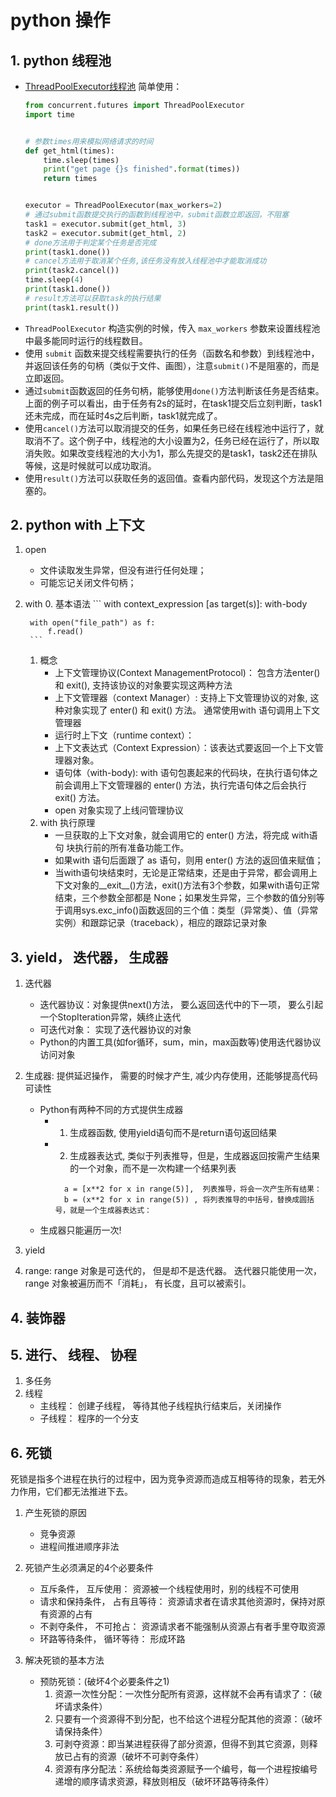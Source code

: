# python 操作

## 1. python 线程池
 - [ThreadPoolExecutor线程池](https://www.jianshu.com/p/b9b3d66aa0be)
 简单使用： 
    ```python 
    from concurrent.futures import ThreadPoolExecutor
    import time
    
    
    # 参数times用来模拟网络请求的时间
    def get_html(times):
        time.sleep(times)
        print("get page {}s finished".format(times))
        return times
    
    
    executor = ThreadPoolExecutor(max_workers=2)
    # 通过submit函数提交执行的函数到线程池中，submit函数立即返回，不阻塞
    task1 = executor.submit(get_html, 3)
    task2 = executor.submit(get_html, 2)
    # done方法用于判定某个任务是否完成
    print(task1.done())
    # cancel方法用于取消某个任务,该任务没有放入线程池中才能取消成功
    print(task2.cancel())
    time.sleep(4)
    print(task1.done())
    # result方法可以获取task的执行结果
    print(task1.result())
    ```
 - `ThreadPoolExecutor` 构造实例的时候，传入 `max_workers` 参数来设置线程池中最多能同时运行的线程数目。
 - 使用 `submit` 函数来提交线程需要执行的任务（函数名和参数）到线程池中，并返回该任务的句柄（类似于文件、画图），注意`submit()`不是阻塞的，而是立即返回。
 - 通过`submit`函数返回的任务句柄，能够使用`done()`方法判断该任务是否结束。上面的例子可以看出，由于任务有2s的延时，在task1提交后立刻判断，task1还未完成，而在延时4s之后判断，task1就完成了。
 - 使用`cancel()`方法可以取消提交的任务，如果任务已经在线程池中运行了，就取消不了。这个例子中，线程池的大小设置为2，任务已经在运行了，所以取消失败。如果改变线程池的大小为1，那么先提交的是task1，task2还在排队等候，这是时候就可以成功取消。
 - 使用`result()`方法可以获取任务的返回值。查看内部代码，发现这个方法是阻塞的。

## 2. python with 上下文
1. open 
    - 文件读取发生异常，但没有进行任何处理；
    - 可能忘记关闭文件句柄；
2. with
    0. 基本语法
        ```
        with context_expression [as target(s)]:
            with-body 
       
        with open("file_path") as f:
            f.read()
        ```
    1. 概念
        - 上下文管理协议(Context ManagementProtocol)： 包含方法enter() 和 exit(), 支持该协议的对象要实现这两种方法
        - 上下文管理器（context Manager）: 支持上下文管理协议的对象, 这种对象实现了 enter() 和 exit() 方法。 通常使用with 语句调用上下文管理器
        - 运行时上下文（runtime context）： 
        - 上下文表达式（Context Expression）：该表达式要返回一个上下文管理器对象。
        - 语句体（with-body): with 语句包裹起来的代码块，在执行语句体之前会调用上下文管理器的 enter() 方法，执行完语句体之后会执行 exit() 方法。
        - open 对象实现了上线问管理协议
    2. with 执行原理
        - 一旦获取的上下文对象，就会调用它的 enter() 方法，将完成 with语句 块执行前的所有准备功能工作。
        - 如果with 语句后面跟了 as 语句，则用 enter() 方法的返回值来赋值；
        - 当with语句块结束时，无论是正常结束，还是由于异常，都会调用上下文对象的__exit__()方法，exit()方法有3个参数，如果with语句正常结束，三个参数全部都是 None；如果发生异常，三个参数的值分别等于调用sys.exc_info()函数返回的三个值：类型（异常类）、值（异常实例）和跟踪记录（traceback），相应的跟踪记录对象
    
## 3. yield， 迭代器， 生成器
1. 迭代器
    - 迭代器协议：对象提供next()方法， 要么返回迭代中的下一项， 要么引起一个StopIteration异常，姨终止迭代
    - 可迭代对象： 实现了迭代器协议的对象
    - Python的内置工具(如for循环，sum，min，max函数等)使用迭代器协议访问对象
    
2. 生成器: 提供延迟操作， 需要的时候才产生, 减少内存使用，还能够提高代码可读性
    - Python有两种不同的方式提供生成器
        - 1. 生成器函数, 使用yield语句而不是return语句返回结果
        - 2. 生成器表达式, 类似于列表推导，但是，生成器返回按需产生结果的一个对象，而不是一次构建一个结果列表
            ```
              a = [x**2 for x in range(5)],  列表推导，将会一次产生所有结果：
              b = (x**2 for x in range(5)) , 将列表推导的中括号，替换成圆括号，就是一个生成器表达式：
            ```
    - 生成器只能遍历一次!
    
3. yield 
4. range: range 对象是可迭代的， 但是却不是迭代器。 迭代器只能使用一次，  range 对象被遍历而不「消耗」， 有长度，且可以被索引。
    
## 4. 装饰器

## 5. 进行、 线程、 协程
1. 多任务
2. 线程
    - 主线程： 创建子线程， 等待其他子线程执行结束后，关闭操作
    - 子线程： 程序的一个分支


## 6. 死锁
死锁是指多个进程在执行的过程中，因为竞争资源而造成互相等待的现象，若无外力作用，它们都无法推进下去。

1. 产生死锁的原因
    - 竞争资源
    - 进程间推进顺序非法

2. 死锁产生必须满足的4个必要条件
    - 互斥条件， 互斥使用： 资源被一个线程使用时，别的线程不可使用
    - 请求和保持条件， 占有且等待： 资源请求者在请求其他资源时，保持对原有资源的占有
    - 不剥夺条件， 不可抢占： 资源请求者不能强制从资源占有者手里夺取资源
    - 环路等待条件， 循环等待： 形成环路
3. 解决死锁的基本方法
    -  预防死锁：(破坏4个必要条件之1) 
        1. 资源一次性分配：一次性分配所有资源，这样就不会再有请求了：（破坏请求条件）
        2. 只要有一个资源得不到分配，也不给这个进程分配其他的资源：（破坏请保持条件）
        3. 可剥夺资源：即当某进程获得了部分资源，但得不到其它资源，则释放已占有的资源（破坏不可剥夺条件）
        4. 资源有序分配法：系统给每类资源赋予一个编号，每一个进程按编号递增的顺序请求资源，释放则相反（破坏环路等待条件）